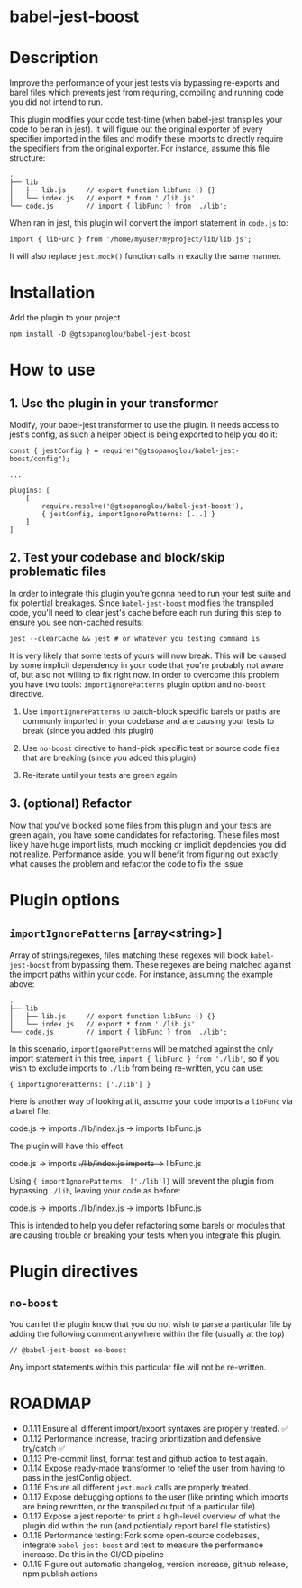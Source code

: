 # babel-jest-boost

# Description

Improve the performance of your jest tests via bypassing re-exports and barel files which prevents jest from requiring, compiling and running code you did not intend to run.

This plugin modifies your code test-time (when babel-jest transpiles your code to be ran in jest). It will figure out the original exporter of every specifier imported in the files and modify these imports to directly require the specifiers from the original exporter. For instance, assume this file structure:

```
.
├── lib
│   ├── lib.js     // export function libFunc () {}
│   └── index.js   // export * from './lib.js'
└── code.js        // import { libFunc } from './lib';
```

When ran in jest, this plugin will convert the import statement in `code.js` to:

```
import { libFunc } from '/home/myuser/myproject/lib/lib.js';
```

It will also replace `jest.mock()` function calls in exaclty the same manner.

# Installation

Add the plugin to your project

```
npm install -D @gtsopanoglou/babel-jest-boost
```

# How to use

## 1. Use the plugin in your transformer

Modify, your babel-jest transformer to use the plugin. It needs access to jest's config, as such a helper object is being exported to help you do it:

```
const { jestConfig } = require("@gtsopanoglou/babel-jest-boost/config");

...

plugins: [
    [
        require.resolve('@gtsopanoglou/babel-jest-boost'),
        { jestConfig, importIgnorePatterns: [...] }
    ]
]
```

## 2. Test your codebase and block/skip problematic files

In order to integrate this plugin you're gonna need to run your test suite and fix potential breakages. Since `babel-jest-boost` modifies the transpiled code, you'll need to clear jest's cache before each run during this step to ensure you see non-cached results:

```
jest --clearCache && jest # or whatever you testing command is
```

It is very likely that some tests of yours will now break. This will be caused by some implicit dependency in your code that you're probably not aware of, but also not willing to fix right now. In order to overcome this problem you have two tools: `importIgnorePatterns` plugin option and `no-boost` directive.

1. Use `importIgnorePatterns` to batch-block specific barels or paths are commonly imported in your codebase and are causing your tests to break (since you added this plugin)

2. Use `no-boost` directive to hand-pick specific test or source code files that are breaking (since you added this plugin)

3. Re-iterate until your tests are green again.

## 3. (optional) Refactor

Now that you've blocked some files from this plugin and your tests are green again, you have some candidates for refactoring. These files most likely have huge import lists, much mocking or implicit depdencies you did not realize. Performance aside, you will benefit from figuring out exactly what causes the problem and refactor the code to fix the issue

# Plugin options

## `importIgnorePatterns` **[array\<string\>]**

Array of strings/regexes, files matching these regexes will block `babel-jest-boost` from bypassing them. These regexes are being matched against the import paths within your code. For instance, assuming the example above:

```
.
├── lib
│   ├── lib.js     // export function libFunc () {}
│   └── index.js   // export * from './lib.js'
└── code.js        // import { libFunc } from './lib';
```

In this scenario, `importIgnorePatterns` will be matched against the only import statement in this tree, `import { libFunc } from './lib'`, so if you wish to exclude imports to `./lib` from being re-written, you can use:

```
{ importIgnorePatterns: ['./lib'] }
```

Here is another way of looking at it, assume your code imports a `libFunc` via a barel file:

code.js -> imports ./lib/index.js -> imports libFunc.js

The plugin will have this effect:

code.js -> imports ~~./lib/index.js imports ->~~ libFunc.js

Using `{ importIgnorePatterns: ['./lib']}` will prevent the plugin from bypassing `./lib`, leaving your code as before:

code.js -> imports ./lib/index.js -> imports libFunc.js

This is intended to help you defer refactoring some barels or modules that are causing trouble or breaking your tests when you integrate this plugin. 


# Plugin directives

## `no-boost`

You can let the plugin know that you do not wish to parse a particular file by adding the following comment anywhere within the file (usually at the top)

```
// @babel-jest-boost no-boost
```

Any import statements within this particular file will not be re-written.

# ROADMAP

- 0.1.11 Ensure all different import/export syntaxes are properly treated. ✅
- 0.1.12 Performance increase, tracing prioritization and defensive try/catch ✅
- 0.1.13 Pre-commit linst, format test and github action to test again.
- 0.1.14 Expose ready-made transformer to relief the user from having to pass in the jestConfig object. 
- 0.1.16 Ensure all different `jest.mock` calls are properly treated.
- 0.1.17 Expose debugging options to the user (like printing which imports are being rewritten, or the transpiled output of a particular file).
- 0.1.17 Expose a jest reporter to print a high-level overview of what the plugin did within the run (and potientialy report barel file statistics)
- 0.1.18 Performance testing: Fork some open-source codebases, integrate `babel-jest-boost` and test to measure the performance increase. Do this in the CI/CD pipeline
- 0.1.19 Figure out automatic changelog, version increase, github release, npm publish actions 
